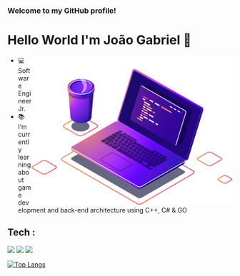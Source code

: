 ### Welcome to my GitHub profile!  

# Hello World I'm João Gabriel 👋

<img align="right" src="pc.png" width="450" />


- 💻 Software Engineer Jr.
- 📚 I’m currently learning about game development and back-end architecture using C++, C# & GO


## Tech :

<img src="https://img.shields.io/badge/C%2B%2B-141321?style=for-the-badge&logo=c%2B%2B&logoColor=fd418d" /> <img src="https://img.shields.io/badge/C%23-141321?style=for-the-badge&logo=c-sharp&logoColor=fd418d" /> 
<img src="https://img.shields.io/badge/GoLang-141321?style=for-the-badge&logo=GO&logoColor=fd418d" /> 

[![Top Langs](https://github-readme-stats.vercel.app/api/top-langs/?username=joaogabee&layout=compact&theme=radical)](https://github.com/anuraghazra/github-readme-stats)
